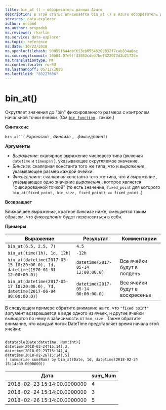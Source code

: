 ```yaml
---
title: bin_at () — обозреватель данных Azure
description: В этой статье описывается bin_at () в Azure обозреватель данных.
services: data-explorer
author: orspod
ms.author: orspodek
ms.reviewer: rkarlin
ms.service: data-explorer
ms.topic: reference
ms.date: 10/23/2018
ms.openlocfilehash: 90055f644dbf653eb65546202832f7cab834a0ac
ms.sourcegitcommit: 39b04c97e9ff43052cdeb7be7422072d2b21725e
ms.translationtype: MT
ms.contentlocale: ru-RU
ms.lasthandoff: 05/12/2020
ms.locfileid: "83227606"
---
```

# <a name="bin_at"></a>bin_at()

Округляет значения до "bin" фиксированного размера с контролем начальной точки ячейки.
(См [`bin function`](./binfunction.md) . также.)

**Синтаксис**

`bin_at``(` *Expression* `,` *бинсизе* `, ` *фикседпоинт*`)`

**Аргументы**

* *Выражение*: скалярное выражение числового типа (включая `datetime` и `timespan` ), указывающее округляемое значение.
* *Бинсизе*: скалярная константа того же типа, что и *выражение* , указывающее размер каждой ячейки. 
* *Фикседпоинт*: скалярная константа того же типа, что и *выражение* , указывающее одно значение *выражения* , которое является "фиксированной точкой" (то есть значение, `fixed_point` для которого `bin_at(fixed_point, bin_size, fixed_point) == fixed_point` .)

**Возвращает**

Ближайшее *выражение*, кратное *бинсизе* ниже, смещается таким образом, что *фикседпоинт* будет переноситься в себя.

**Примеры**

|Выражение                                                                    |Результат                           |Комментарии                   |
|------------------------------------------------------------------------------|---------------------------------|---------------------------|
|`bin_at(6.5, 2.5, 7)`                                                         |`4.5`                            ||
|`bin_at(time(1h), 1d, 12h)`                                                   |`-12h`                           ||
|`bin_at(datetime(2017-05-15 10:20:00.0), 1d, datetime(1970-01-01 12:00:00.0))`|`datetime(2017-05-14 12:00:00.0)`|Все ячейки будут в полдень   |
|`bin_at(datetime(2017-05-17 10:20:00.0), 7d, datetime(2017-06-04 00:00:00.0))`|`datetime(2017-05-14 00:00:00.0)`|Все ячейки будут в воскресенье|


В следующем примере обратите внимание на то, что `"fixed point"` аргумент возвращается в виде одного из ячеек, и другие ячейки выводятся по нему в зависимости от `bin_size` . Также обратите внимание, что каждый лоток DateTime представляет время начала этой ячейки:

<!-- csl: https://help.kusto.windows.net:443/Samples -->
```kusto

datatable(Date:datetime, Num:int)[
datetime(2018-02-24T15:14),3,
datetime(2018-02-23T16:14),4,
datetime(2018-02-26T15:14),5]
| summarize sum(Num) by bin_at(Date, 1d, datetime(2018-02-24 15:14:00.0000000)) 
```

|Дата|sum_Num|
|---|---|
|2018-02-23 15:14:00.0000000|4|
|2018-02-24 15:14:00.0000000|3|
|2018-02-26 15:14:00.0000000|5|

